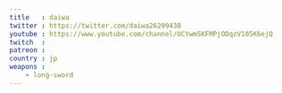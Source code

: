 ```yaml
---
title   : daiwa
twitter : https://twitter.com/daiwa26299438
youtube : https://www.youtube.com/channel/UCYwmSKFMPjODqzV105K6ejQ
twitch  : 
patreon : 
country : jp
weapons :
    - long-sword
---
```


